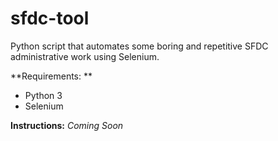 # sfdc-tool
Python script that automates some boring and repetitive SFDC administrative work using Selenium. 

**Requirements: **
- Python 3
- Selenium

**Instructions:**
_Coming Soon_

